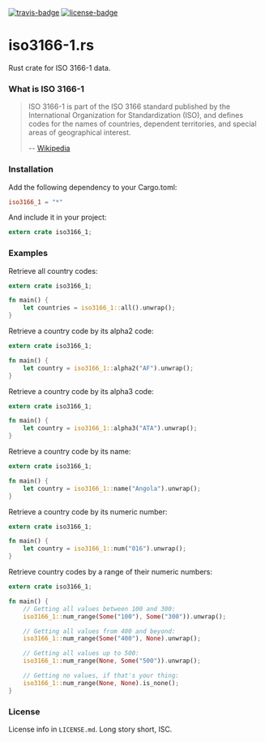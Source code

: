 [travis-badge]: https://img.shields.io/travis/taiyaeix/iso3166-1.rs.svg
[travis]: https://travis-ci.org/taiyaeix/iso3166-1.rs
[license-badge]: https://img.shields.io/badge/license-ISC-blue.svg
[license]: https://opensource.org/licenses/ISC

[![travis-badge][]][travis] [![license-badge][]][license]

# iso3166-1.rs

Rust crate for ISO 3166-1 data.


### What is ISO 3166-1

> ISO 3166-1 is part of the ISO 3166 standard published by the International
> Organization for Standardization (ISO), and defines codes for the names of
> countries, dependent territories, and special areas of geographical interest.
>
> -- [Wikipedia](https://en.wikipedia.org/wiki/ISO_3166-3)


### Installation

Add the following dependency to your Cargo.toml:

```toml
iso3166_1 = "*"
```

And include it in your project:

```rust
extern crate iso3166_1;
```

### Examples

Retrieve all country codes:

```rust
extern crate iso3166_1;

fn main() {
    let countries = iso3166_1::all().unwrap();
}
```


Retrieve a country code by its alpha2 code:

```rust
extern crate iso3166_1;

fn main() {
    let country = iso3166_1::alpha2("AF").unwrap();
}
```


Retrieve a country code by its alpha3 code:

```rust
extern crate iso3166_1;

fn main() {
    let country = iso3166_1::alpha3("ATA").unwrap();
}
```


Retrieve a country code by its name:

```rust
extern crate iso3166_1;

fn main() {
    let country = iso3166_1::name("Angola").unwrap();
}
```


Retrieve a country code by its numeric number:

```rust
extern crate iso3166_1;

fn main() {
    let country = iso3166_1::num("016").unwrap();
}
```


Retrieve country codes by a range of their numeric numbers:

```rust
extern crate iso3166_1;

fn main() {
    // Getting all values between 100 and 300:
    iso3166_1::num_range(Some("100"), Some("300")).unwrap();

    // Getting all values from 400 and beyond:
    iso3166_1::num_range(Some("400"), None).unwrap();

    // Getting all values up to 500:
    iso3166_1::num_range(None, Some("500")).unwrap();

    // Getting no values, if that's your thing:
    iso3166_1::num_range(None, None).is_none();
}
```


### License

License info in `LICENSE.md`. Long story short, ISC.

